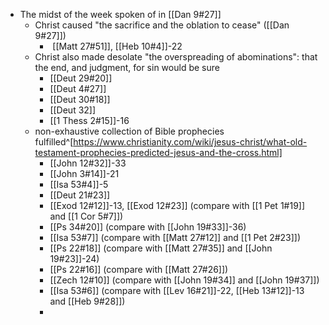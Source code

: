 - The midst of the week spoken of in [[Dan 9#27]]
	- Christ caused "the sacrifice and the oblation to cease" ([[Dan 9#27]])
		-  [[Matt 27#51]], [[Heb 10#4]]-22
	- Christ also made desolate "the overspreading of abominations": that the end, and judgment, for sin would be sure
		- [[Deut 29#20]]
		- [[Deut 4#27]]
		- [[Deut 30#18]]
		- [[Deut 32]]
		- [[1 Thess 2#15]]-16
	- non-exhaustive collection of Bible prophecies fulfilled^[https://www.christianity.com/wiki/jesus-christ/what-old-testament-prophecies-predicted-jesus-and-the-cross.html]
		-  [[John 12#32]]-33
		- [[John 3#14]]-21
		- [[Isa 53#4]]-5
		- [[Deut 21#23]]
		- [[Exod 12#12]]-13, [[Exod 12#23]] (compare with [[1 Pet 1#19]] and [[1 Cor 5#7]])
		- [[Ps 34#20]] (compare with [[John 19#33]]-36)
		- [[Isa 53#7]] (compare with [[Matt 27#12]] and [[1 Pet 2#23]])
		- [[Ps 22#18]] (compare with [[Matt 27#35]] and [[John 19#23]]-24)
		- [[Ps 22#16]]  (compare with [[Matt 27#26]])
		- [[Zech 12#10]] (compare with [[John 19#34]] and [[John 19#37]])
		- [[Isa 53#6]] (compare with [[Lev 16#21]]-22, [[Heb 13#12]]-13 and [[Heb 9#28]])
		- 